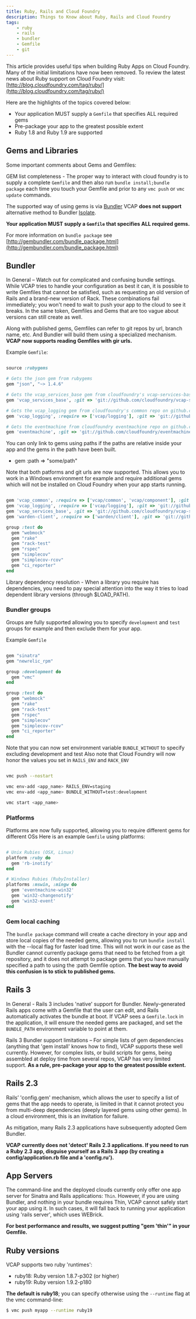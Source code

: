 ```yaml
---
title: Ruby, Rails and Cloud Foundry
description: Things to Know about Ruby, Rails and Cloud Foundry
tags:
    - ruby
    - rails
    - bundler
    - Gemfile
    - git
---
```


This article provides useful tips when building Ruby Apps on Cloud Foundry.
Many of the initial limitations have now been removed.
To review the latest news about Ruby support on Cloud Foundry visit:
[http://blog.cloudfoundry.com/tag/ruby/](http://blog.cloudfoundry.com/tag/ruby/)

Here are the highlights of the topics covered below:

+ Your application MUST supply a `Gemfile` that specifies ALL required gems
+ Pre-package your app to the greatest possible extent
+ Ruby 1.8 and Ruby 1.9 are supported


## Gems and Libraries

Some important comments about Gems and Gemfiles:

GEM list completeness - The proper way to interact with cloud foundry is to supply a complete `Gemfile` and
then also run `bundle install;bundle package` each time you touch your Gemfile and
prior to any `vmc push` or `vmc update` commands.

The supported way of using gems is via [Bundler](http://gembundler.com/)
VCAP **does not support** alternative method to Bundler [Isolate](https://github.com/jbarnette/isolate).

**Your application MUST supply a `Gemfile` that specifies ALL required gems.**

For more information on `bundle package` see [http://gembundler.com/bundle_package.html](http://gembundler.com/bundle_package.html)


## Bundler

In General – Watch out for complicated and confusing bundle settings.
While VCAP tries to handle your configuration as best it can, it is possible to
write Gemfiles that cannot be satisfied, such as requesting an old version of Rails and a brand-new version of Rack.
These combinations fail immediately; you won't need to wait to push your app to
the cloud to see it breaks. In the same token, Gemfiles and Gems that are too vague about versions can still create as well.

Along with published gems, Gemfiles can refer to git repos by url, branch name, etc. And Bundler will build them using a specialized mechanism.
**VCAP now supports reading Gemfiles with gir urls.**

Example `Gemfile`:

``` ruby

source :rubygems

# Gets the json gem from rubygems
gem "json", "~> 1.4.6"

# Gets the vcap_services_base gem from cloudfoundry's vcap-services-base repo on github.com at master branch
gem 'vcap_services_base', :git => 'git://github.com/cloudfoundry/vcap-services-base.git'

# Gets the vcap_logging gem from cloudfoundry's common repo on github.com at the specified ref on the master branch
gem 'vcap_logging', :require => ['vcap/logging'], :git => 'git://github.com/cloudfoundry/common.git', :ref => 'b96ec1192'

# Gets the eventmachine from cloudfoundry eventmachine repo on github.com using the release-0.12.11-cf branch
gem 'eventmachine', :git => 'git://github.com/cloudfoundry/eventmachine.git', :branch => 'release-0.12.11-cf'

```


You can only link to gems using paths if the paths are relative inside your app and the gems in the path have been built.

+ gem :path => "some/path"

Note that both patforms and git urls are now supported. This allows you to work in a Windows environment for example and
require additional gems which will not be installed on Cloud Foundry when your app starts running.

``` ruby

gem 'vcap_common', :require => ['vcap/common', 'vcap/component'], :git => 'git://github.com/cloudfoundry/vcap-common.git'
gem 'vcap_logging', :require => ['vcap/logging'], :git => 'git://github.com/cloudfoundry/common.git', :ref => 'b96ec1192'
gem 'vcap_services_base', :git => 'git://github.com/cloudfoundry/vcap-services-base.git'
gem 'warden-client', :require => ['warden/client'], :git => 'git://github.com/cloudfoundry/warden.git'

group :test do
  gem "webmock"
  gem "rake"
  gem "rack-test"
  gem "rspec"
  gem "simplecov"
  gem "simplecov-rcov"
  gem "ci_reporter"
end

```

Library dependency resolution - When a library you require has dependencies,
you need to pay special attention into the way it tries to load dependent library versions (through $LOAD_PATH).

### Bundler groups

Groups are fully supported allowing you to specify `development` and `test` groups for example and then exclude them for your app.

Example `Gemfile`

``` ruby

gem "sinatra"
gem "newrelic_rpm"

group :development do
  gem "vmc"
end

group :test do
  gem "webmock"
  gem "rake"
  gem "rack-test"
  gem "rspec"
  gem "simplecov"
  gem "simplecov-rcov"
  gem "ci_reporter"
end

```

Note that you can now set environment variable `BUNDLE_WITHOUT` to specify excluding development and test
Also note that Cloud Foundry will now honor the values you set in `RAILS_ENV` and `RACK_ENV`

``` bash

vmc push --nostart

vmc env-add <app_name> RAILS_ENV=staging
vmc env-add <app_name> BUNDLE_WITHOUT=test:development

vmc start <app_name>

```

### Platforms

Platforms are now fully supported, allowing you to require different gems for different OSs
Here is an example `Gemfile` using platforms:

``` ruby

# Unix Rubies (OSX, Linux)
platform :ruby do
  gem 'rb-inotify'
end

# Windows Rubies (RubyInstaller)
platforms :mswin, :mingw do
  gem 'eventmachine-win32'
  gem 'win32-changenotify'
  gem 'win32-event'
end

```

### Gem local caching

The `bundle package` command will create a cache directory in
your app and store local copies of the needed gems, allowing you to run `bundle install` with the --local flag for faster load time.
This will not work in our case as the Bundler cannot currently package gems that need to be fetched from a git repository,
and it does not attempt to package gems that you have manually specified a path to using the :path Gemfile option.
**The best way to avoid this confusion is to stick to published gems.**


## Rails 3

In General - Rails 3 includes 'native' support for Bundler.
Newly-generated Rails apps come with a Gemfile that the user can edit, and Rails
automatically activates the bundle at boot.
If VCAP sees a `Gemfile.lock` in the application, it will ensure the needed gems are packaged, and set the `BUNDLE_PATH` environment variable to point at them.

Rails 3 Bundler support limitations – For simple lists of gem dependencies (anything that 'gem install' knows how to find), VCAP supports these well currently.
However, for complex lists, or build scripts for gems, being assembled at deploy time from several repos, VCAP has very limited support.
**As a rule, pre-package your app to the greatest possible extent.**



## Rails 2.3

Rails’ 'config.gem' mechanism, which allows the user to specify a list of gems that the app needs to operate,
is limited in that it cannot protect you from multi-deep dependencies (deeply layered gems using other gems).
In a cloud environment, this is an invitation for failure.

As mitigation, many Rails 2.3 applications have subsequently adopted Gem Bundler.

**VCAP currently does not 'detect' Rails 2.3 applications. If you need to run a
Ruby 2.3 app, disguise yourself as a Rails 3 app (by creating a config/application.rb file and a 'config.ru').**

## App Servers

The command-line and the deployed clouds currently only offer one app server for Sinatra and Rails applications: `Thin`.
However, if you are using Bundler, and nothing in your bundle requires Thin, VCAP cannot safely start your app using it.
In such cases, it will fall back to running your application using 'rails server', which uses WEBrick.

**For best performance and results, we suggest putting "gem 'thin'" in your Gemfile.**


## Ruby versions

VCAP supports two ruby 'runtimes':

- ruby18: Ruby version 1.8.7-p302 (or higher)
- ruby19: Ruby version 1.9.2-p180

**The default is ruby18**; you can specify otherwise using the `--runtime` flag at the vmc command-line:

```bash
$ vmc push myapp --runtime ruby19
```